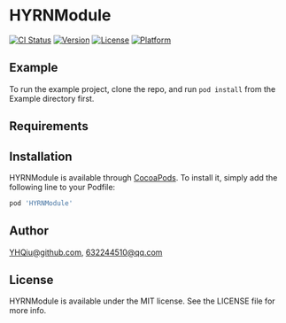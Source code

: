 # HYRNModule

[![CI Status](https://img.shields.io/travis/YHQiu@github.com/HYRNModule.svg?style=flat)](https://travis-ci.org/YHQiu@github.com/HYRNModule)
[![Version](https://img.shields.io/cocoapods/v/HYRNModule.svg?style=flat)](https://cocoapods.org/pods/HYRNModule)
[![License](https://img.shields.io/cocoapods/l/HYRNModule.svg?style=flat)](https://cocoapods.org/pods/HYRNModule)
[![Platform](https://img.shields.io/cocoapods/p/HYRNModule.svg?style=flat)](https://cocoapods.org/pods/HYRNModule)

## Example

To run the example project, clone the repo, and run `pod install` from the Example directory first.

## Requirements

## Installation

HYRNModule is available through [CocoaPods](https://cocoapods.org). To install
it, simply add the following line to your Podfile:

```ruby
pod 'HYRNModule'
```

## Author

YHQiu@github.com, 632244510@qq.com

## License

HYRNModule is available under the MIT license. See the LICENSE file for more info.
